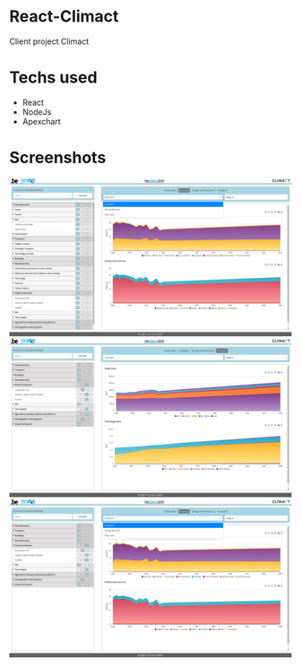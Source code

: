 # React-Climact
Client project Climact

# Techs used

* React
* NodeJs
* Apexchart

# Screenshots

<img src="Screenshot from 2020-02-07 16-06-28.png"/>


<img src="Screenshot from 2020-02-07 16-11-55.png"/>


<img src="Screenshot from 2020-02-07 16-12-36.png"/>
